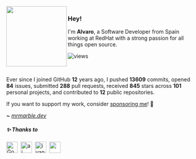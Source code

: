 <img src="https://avatar.mrmarble.dev/avatar/76561198287455504?github-readme-13609" width="160" align="left"/>

### Hey!

I'm **Alvaro**, a Software Developer from Spain working at RedHat with a strong passion for all things open source.

![views](https://komarev.com/ghpvc/?username=mrmarble&style=flat&color=313131&label=views&abbreviated=true)

</br>

Ever since I joined GitHub **12** years ago, I pushed **13609** commits, opened **84** issues, submitted **288** pull requests, received **845** stars across **101** personal projects, and contributed to **12** public repositories.


If you want to support my work, consider [sponsoring me](https://github.com/sponsors/mrmarble)! 💖

**~** [_mrmarble.dev_](https://mrmarble.dev/)


<h5>
  ✨ Thanks to
</h5>
<p>
<!-- sponsors --><a href="https://github.com/GoRhY"><img src="https:&#x2F;&#x2F;github.com&#x2F;GoRhY.png" width="30px" alt="GoRhY" /></a>&nbsp;&nbsp;<a href="https://github.com/ai"><img src="https:&#x2F;&#x2F;github.com&#x2F;ai.png" width="30px" alt="ai" /></a>&nbsp;&nbsp;<a href="https://github.com/ivan-toriya"><img src="https:&#x2F;&#x2F;github.com&#x2F;ivan-toriya.png" width="30px" alt="ivan-toriya" /></a>&nbsp;&nbsp;<a href="https://github.com/"><img src="https:&#x2F;&#x2F;raw.githubusercontent.com&#x2F;JamesIves&#x2F;github-sponsors-readme-action&#x2F;dev&#x2F;.github&#x2F;assets&#x2F;placeholder.png" width="30px" alt="" /></a>&nbsp;&nbsp;<!-- sponsors -->
</p>
